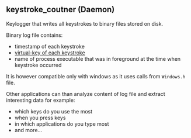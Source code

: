 keystroke_coutner (Daemon)
-------------------------

Keylogger that writes all keystrokes to binary files stored on disk.

Binary log file contains:
- timestamp of each keystroke
- [virtual-key of each keystroke](https://msdn.microsoft.com/en-us/library/windows/desktop/dd375731(v=vs.85).aspx)
- name of process executable that was in foreground at the time when keystroke occurred

It is however compatible only with windows as it uses calls from `Windows.h` file.

Other applications can than analyze content of log file and extract interesting data for example:
- which keys do you use the most
- when you press keys
- in which applications do you type most
- and more...